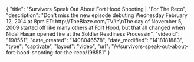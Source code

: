 {
    "title": "Survivors Speak Out About Fort Hood Shooting | \"For The Reco",
    "description": "Don't miss the new episode debuting Wednesday February 12, 2014 at 8pm ET: http:\/\/TheBlaze.com\/TV.\n\nThe day of November 5, 2009 started off like many others at Fort Hood, but that all changed when Nidal Hasan opened fire at the Soldier Readiness Processin",
    "videoid": "198551",
    "date_created": "1408046578",
    "date_modified": "1418181883",
    "type": "captivate",
    "layout": "video",
    "url": "\/v\/survivors-speak-out-about-fort-hood-shooting-for-the-reco\/198551"
}